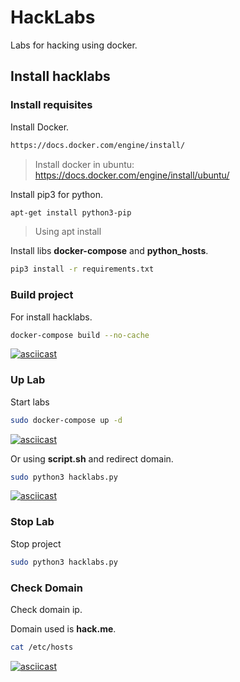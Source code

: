 # HackLabs
Labs for hacking using docker.

## Install hacklabs

### Install requisites
Install Docker.
```sh
https://docs.docker.com/engine/install/
```
> Install docker in ubuntu: https://docs.docker.com/engine/install/ubuntu/

Install pip3 for python.
```sh
apt-get install python3-pip
```
> Using apt install

Install libs **docker-compose** and **python_hosts**.
```sh
pip3 install -r requirements.txt
```

### Build project
For install hacklabs.
```sh
docker-compose build --no-cache
```
[![asciicast](https://asciinema.org/a/JfI3giuTl2xhqDzALJmaoYDcd.png)](https://asciinema.org/a/JfI3giuTl2xhqDzALJmaoYDcd)

### Up Lab
Start labs
```sh
sudo docker-compose up -d
```
[![asciicast](https://asciinema.org/a/ggSwhfCaaBWtu8EleqXnaU4uN.png)](https://asciinema.org/a/ggSwhfCaaBWtu8EleqXnaU4uN)

Or using **script.sh** and redirect domain.
```sh
sudo python3 hacklabs.py
```
[![asciicast](https://asciinema.org/a/KWCa7SAnFgKxbIQPH5LRB1NzI.png)](https://asciinema.org/a/KWCa7SAnFgKxbIQPH5LRB1NzI)

### Stop Lab
Stop project
```sh
sudo python3 hacklabs.py
```

### Check Domain
Check domain ip.

Domain used is **hack.me**.
```sh
cat /etc/hosts
```

[![asciicast](https://asciinema.org/a/GTVCzRIGfmhptW1jX070livBJ.png)](https://asciinema.org/a/GTVCzRIGfmhptW1jX070livBJ)
